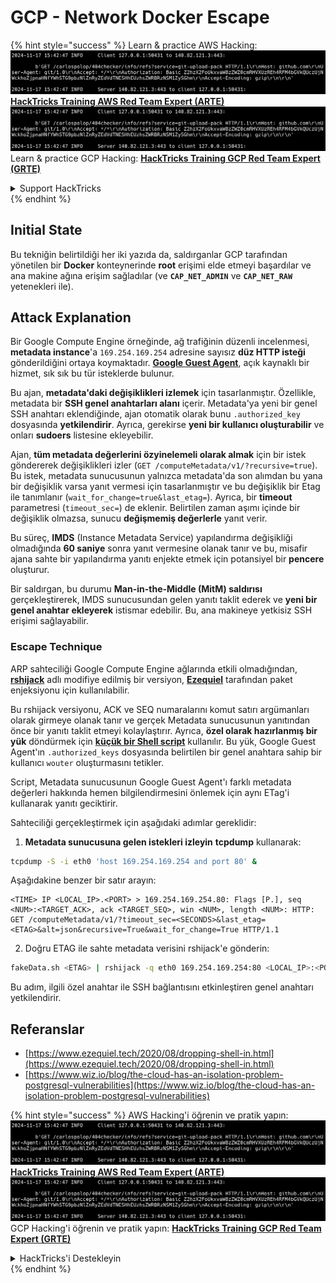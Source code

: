 # GCP - Network Docker Escape

{% hint style="success" %}
Learn & practice AWS Hacking:<img src="../../../.gitbook/assets/image (1).png" alt="" data-size="line">[**HackTricks Training AWS Red Team Expert (ARTE)**](https://training.hacktricks.xyz/courses/arte)<img src="../../../.gitbook/assets/image (1).png" alt="" data-size="line">\
Learn & practice GCP Hacking: <img src="../../../.gitbook/assets/image (2).png" alt="" data-size="line">[**HackTricks Training GCP Red Team Expert (GRTE)**<img src="../../../.gitbook/assets/image (2).png" alt="" data-size="line">](https://training.hacktricks.xyz/courses/grte)

<details>

<summary>Support HackTricks</summary>

* Check the [**subscription plans**](https://github.com/sponsors/carlospolop)!
* **Join the** 💬 [**Discord group**](https://discord.gg/hRep4RUj7f) or the [**telegram group**](https://t.me/peass) or **follow** us on **Twitter** 🐦 [**@hacktricks\_live**](https://twitter.com/hacktricks\_live)**.**
* **Share hacking tricks by submitting PRs to the** [**HackTricks**](https://github.com/carlospolop/hacktricks) and [**HackTricks Cloud**](https://github.com/carlospolop/hacktricks-cloud) github repos.

</details>
{% endhint %}

## Initial State

Bu tekniğin belirtildiği her iki yazıda da, saldırganlar GCP tarafından yönetilen bir **Docker** konteynerinde **root** erişimi elde etmeyi başardılar ve ana makine ağına erişim sağladılar (ve **`CAP_NET_ADMIN`** ve **`CAP_NET_RAW`** yetenekleri ile).

## Attack Explanation

Bir Google Compute Engine örneğinde, ağ trafiğinin düzenli incelenmesi, **metadata instance**'a `169.254.169.254` adresine sayısız **düz HTTP isteği** gönderildiğini ortaya koymaktadır. [**Google Guest Agent**](https://github.com/GoogleCloudPlatform/guest-agent), açık kaynaklı bir hizmet, sık sık bu tür isteklerde bulunur.

Bu ajan, **metadata'daki değişiklikleri izlemek** için tasarlanmıştır. Özellikle, metadata bir **SSH genel anahtarları alanı** içerir. Metadata'ya yeni bir genel SSH anahtarı eklendiğinde, ajan otomatik olarak bunu `.authorized_key` dosyasında **yetkilendirir**. Ayrıca, gerekirse **yeni bir kullanıcı oluşturabilir** ve onları **sudoers** listesine ekleyebilir.

Ajan, **tüm metadata değerlerini özyinelemeli olarak almak** için bir istek göndererek değişiklikleri izler (`GET /computeMetadata/v1/?recursive=true`). Bu istek, metadata sunucusunun yalnızca metadata'da son alımdan bu yana bir değişiklik varsa yanıt vermesi için tasarlanmıştır ve bu değişiklik bir Etag ile tanımlanır (`wait_for_change=true&last_etag=`). Ayrıca, bir **timeout** parametresi (`timeout_sec=`) de eklenir. Belirtilen zaman aşımı içinde bir değişiklik olmazsa, sunucu **değişmemiş değerlerle** yanıt verir.

Bu süreç, **IMDS** (Instance Metadata Service) yapılandırma değişikliği olmadığında **60 saniye** sonra yanıt vermesine olanak tanır ve bu, misafir ajana sahte bir yapılandırma yanıtı enjekte etmek için potansiyel bir **pencere** oluşturur.

Bir saldırgan, bu durumu **Man-in-the-Middle (MitM) saldırısı** gerçekleştirerek, IMDS sunucusundan gelen yanıtı taklit ederek ve **yeni bir genel anahtar ekleyerek** istismar edebilir. Bu, ana makineye yetkisiz SSH erişimi sağlayabilir.

### Escape Technique

ARP sahteciliği Google Compute Engine ağlarında etkili olmadığından, [**rshijack**](https://github.com/ezequielpereira/rshijack) adlı modifiye edilmiş bir versiyon, [**Ezequiel**](https://www.ezequiel.tech/2020/08/dropping-shell-in.html) tarafından paket enjeksiyonu için kullanılabilir.

Bu rshijack versiyonu, ACK ve SEQ numaralarını komut satırı argümanları olarak girmeye olanak tanır ve gerçek Metadata sunucusunun yanıtından önce bir yanıtı taklit etmeyi kolaylaştırır. Ayrıca, **özel olarak hazırlanmış bir yük** döndürmek için [**küçük bir Shell script**](https://gist.github.com/ezequielpereira/914c2aae463409e785071213b059f96c#file-fakedata-sh) kullanılır. Bu yük, Google Guest Agent'ın `.authorized_keys` dosyasında belirtilen bir genel anahtara sahip bir kullanıcı `wouter` oluşturmasını tetikler.

Script, Metadata sunucusunun Google Guest Agent'ı farklı metadata değerleri hakkında hemen bilgilendirmesini önlemek için aynı ETag'i kullanarak yanıtı geciktirir.

Sahteciliği gerçekleştirmek için aşağıdaki adımlar gereklidir:

1. **Metadata sunucusuna gelen istekleri izleyin** **tcpdump** kullanarak:
```bash
tcpdump -S -i eth0 'host 169.254.169.254 and port 80' &
```
Aşağıdakine benzer bir satır arayın:
```
<TIME> IP <LOCAL_IP>.<PORT> > 169.254.169.254.80: Flags [P.], seq <NUM>:<TARGET_ACK>, ack <TARGET_SEQ>, win <NUM>, length <NUM>: HTTP: GET /computeMetadata/v1/?timeout_sec=<SECONDS>&last_etag=<ETAG>&alt=json&recursive=True&wait_for_change=True HTTP/1.1
```
2. Doğru ETAG ile sahte metadata verisini rshijack'e gönderin:
```bash
fakeData.sh <ETAG> | rshijack -q eth0 169.254.169.254:80 <LOCAL_IP>:<PORT> <TARGET_SEQ> <TARGET_ACK>; ssh -i id_rsa -o StrictHostKeyChecking=no wouter@localhost
```
Bu adım, ilgili özel anahtar ile SSH bağlantısını etkinleştiren genel anahtarı yetkilendirir.

## Referanslar

* [https://www.ezequiel.tech/2020/08/dropping-shell-in.html](https://www.ezequiel.tech/2020/08/dropping-shell-in.html)
* [https://www.wiz.io/blog/the-cloud-has-an-isolation-problem-postgresql-vulnerabilities](https://www.wiz.io/blog/the-cloud-has-an-isolation-problem-postgresql-vulnerabilities)

{% hint style="success" %}
AWS Hacking'i öğrenin ve pratik yapın:<img src="../../../.gitbook/assets/image (1).png" alt="" data-size="line">[**HackTricks Training AWS Red Team Expert (ARTE)**](https://training.hacktricks.xyz/courses/arte)<img src="../../../.gitbook/assets/image (1).png" alt="" data-size="line">\
GCP Hacking'i öğrenin ve pratik yapın: <img src="../../../.gitbook/assets/image (2).png" alt="" data-size="line">[**HackTricks Training GCP Red Team Expert (GRTE)**<img src="../../../.gitbook/assets/image (2).png" alt="" data-size="line">](https://training.hacktricks.xyz/courses/grte)

<details>

<summary>HackTricks'i Destekleyin</summary>

* [**abonelik planlarını**](https://github.com/sponsors/carlospolop) kontrol edin!
* **💬 [**Discord grubuna**](https://discord.gg/hRep4RUj7f) veya [**telegram grubuna**](https://t.me/peass) katılın ya da **Twitter'da** 🐦 [**@hacktricks\_live**](https://twitter.com/hacktricks\_live)**'i takip edin.**
* **Hacking ipuçlarını paylaşmak için** [**HackTricks**](https://github.com/carlospolop/hacktricks) ve [**HackTricks Cloud**](https://github.com/carlospolop/hacktricks-cloud) github reposuna PR gönderin.

</details>
{% endhint %}
